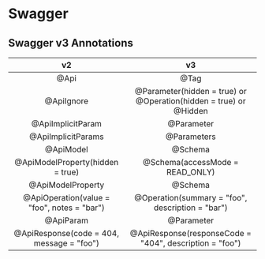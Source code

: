 # Swagger

## Swagger v3 Annotations

|                     v2                      |                                v3                                 |
| :-----------------------------------------: | :---------------------------------------------------------------: |
|                    @Api                     |                               @Tag                                |
|                 @ApiIgnore                  | @Parameter(hidden = true) or @Operation(hidden = true) or @Hidden |
|              @ApiImplicitParam              |                            @Parameter                             |
|             @ApiImplicitParams              |                            @Parameters                            |
|                  @ApiModel                  |                              @Schema                              |
|      @ApiModelProperty(hidden = true)       |                  @Schema(accessMode = READ_ONLY)                  |
|              @ApiModelProperty              |                              @Schema                              |
| @ApiOperation(value = "foo", notes = "bar") |         @Operation(summary = "foo", description = "bar")          |
|                  @ApiParam                  |                            @Parameter                             |
|  @ApiResponse(code = 404, message = "foo")  |      @ApiResponse(responseCode = "404", description = "foo")      |
